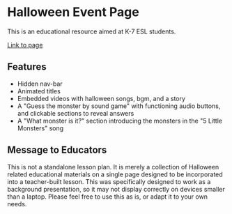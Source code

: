 # Halloween Event Page
This is an educational resource aimed at K-7 ESL students.

<p><a href="https://sapporoalex.github.io/Halloween-Page/">Link to page</a></p>

## Features
- Hidden nav-bar
- Animated titles
- Embedded videos with halloween songs, bgm, and a story
- A "Guess the monster by sound game" with functioning audio buttons, and clickable sections to reveal answers
- A "What monster is it?" section introducing the monsters in the "5 Little Monsters" song

## Message to Educators
This is not a standalone lesson plan. It is merely a collection of Halloween related educational materials on a single page designed to be incorporated into a teacher-built lesson. This was specifically designed to work as a background presentation, so it may not display correctly on devices smaller than a laptop. Please feel free to use this as is, or adapt it to your own needs.

